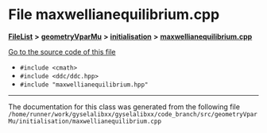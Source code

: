 

# File maxwellianequilibrium.cpp



[**FileList**](files.md) **>** [**geometryVparMu**](dir_9a2f28dc8f538ee0f4428810facf29b8.md) **>** [**initialisation**](dir_99d29839093a8e7b0be0d596be7efa54.md) **>** [**maxwellianequilibrium.cpp**](geometryVparMu_2initialisation_2maxwellianequilibrium_8cpp.md)

[Go to the source code of this file](geometryVparMu_2initialisation_2maxwellianequilibrium_8cpp_source.md)



* `#include <cmath>`
* `#include <ddc/ddc.hpp>`
* `#include "maxwellianequilibrium.hpp"`


































































------------------------------
The documentation for this class was generated from the following file `/home/runner/work/gyselalibxx/gyselalibxx/code_branch/src/geometryVparMu/initialisation/maxwellianequilibrium.cpp`

